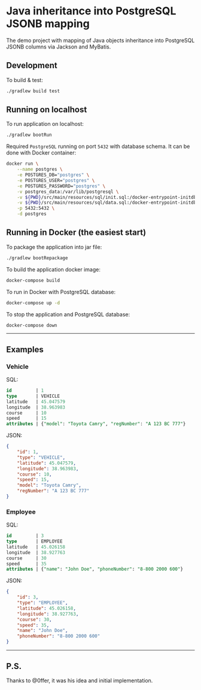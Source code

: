 # Java inheritance into PostgreSQL JSONB mapping

The demo project with mapping of Java objects inheritance 
into PostgreSQL JSONB columns via Jackson and MyBatis.

## Development

To build & test:

```bash
./gradlew build test
```

## Running on localhost

To run application on localhost:

```bash
./gradlew bootRun
```

Required `PostgreSQL` running on port `5432` with database schema. 
It can be done with Docker container:

```bash
docker run \
    --name postgres \
    -e POSTGRES_DB="postgres" \
    -e POSTGRES_USER="postgres" \
    -e POSTGRES_PASSWORD="postgres" \
    -v postgres_data:/var/lib/postgresql \
    -v ${PWD}/src/main/resources/sql/init.sql:/docker-entrypoint-initdb.d/1.init.sql \
    -v ${PWD}/src/main/resources/sql/data.sql:/docker-entrypoint-initdb.d/2.data.sql \
    -p 5432:5432 \
    -d postgres
```

## Running in Docker (the easiest start)

To package the application into jar file:

```bash
./gradlew bootRepackage
```

To build the application docker image:

```bash
docker-compose build
```

To run in Docker with PostgreSQL database:

```bash
docker-compose up -d
```

To stop the application and PostgreSQL database:

```bash
docker-compose down
```

---

## Examples

### Vehicle

SQL:

```sql
id         | 1
type       | VEHICLE
latitude   | 45.047579
longitude  | 38.963983
course     | 10
speed      | 15
attributes | {"model": "Toyota Camry", "regNumber": "A 123 BC 777"}
```

JSON:

```json
{
    "id": 1,
    "type": "VEHICLE",
    "latitude": 45.047579,
    "longitude": 38.963983,
    "course": 10,
    "speed": 15,
    "model": "Toyota Camry",
    "regNumber": "A 123 BC 777"
}
```

### Employee

SQL:

```sql
id         | 3
type       | EMPLOYEE
latitude   | 45.026158
longitude  | 38.927763
course     | 30
speed      | 35
attributes | {"name": "John Doe", "phoneNumber": "8-800 2000 600"}
```

JSON:

```json
{
    "id": 3,
    "type": "EMPLOYEE",
    "latitude": 45.026158,
    "longitude": 38.927763,
    "course": 30,
    "speed": 35,
    "name": "John Doe",
    "phoneNumber": "8-800 2000 600"
}
```

---

## P.S.

Thanks to @0ffer, it was his idea and initial implementation.
